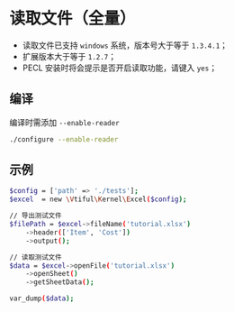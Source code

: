 # 读取文件（全量）

* 读取文件已支持 `windows` 系统，版本号大于等于 `1.3.4.1`；
* 扩展版本大于等于 `1.2.7`；
* PECL 安装时将会提示是否开启读取功能，请键入 `yes`；

## 编译

编译时需添加 `--enable-reader`

```bash
./configure --enable-reader
```

## 示例

```bash
$config = ['path' => './tests'];
$excel  = new \Vtiful\Kernel\Excel($config);

// 导出测试文件
$filePath = $excel->fileName('tutorial.xlsx')
    ->header(['Item', 'Cost'])
    ->output();

// 读取测试文件
$data = $excel->openFile('tutorial.xlsx')
    ->openSheet()
    ->getSheetData();

var_dump($data);
```

